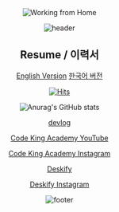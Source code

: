 <div align="center">

<img src="https://github.com/user-attachments/assets/36d3b765-e000-4175-85e4-2ac41845f85d" alt="Working from Home">

![header](https://capsule-render.vercel.app/api?type=waving&color=B897FF&height=250&section=header&text=Code%20King%20Academy%20🌏&fontSize=60&fontColor=ffffff)

## Resume / 이력서


[English Version](https://sun-sailboat-5a9.notion.site/RESUME-JuKangPark-132413513c674b5d81ddecd6963dfcba?pvs=4) 
[한국어 버전](https://sun-sailboat-5a9.notion.site/JuKangPark-983a14449514465ca618de9ff2d66177?pvs=4)


  
[![Hits](https://hits.seeyoufarm.com/api/count/incr/badge.svg?url=https%3A%2F%2Fgithub.com%2Fgjbae1212%2Fhit-counter&count_bg=%23B897FF&title_bg=%23BE3DD9&icon=github.svg&icon_color=%23E7E7E7&title=visit&edge_flat=false)](https://hits.seeyoufarm.com)


![Anurag's GitHub stats](https://github-readme-stats.vercel.app/api?username=jukangpark&show_icons=true&theme=cobalt)

[devlog](https://jkng-96.gitbook.io/devlog)

[Code King Academy YouTube](https://www.youtube.com/channel/UCJoqs9hXVD2gdZusrhSRN9A)

[Code King Academy Instagram](https://www.instagram.com/code_king_academy/)

[Deskify](https://deskify-bay.vercel.app)

[Deskify Instagram](https://www.instagram.com/deskify_official/)

![footer](https://capsule-render.vercel.app/api?type=waving&color=B897FF&height=100&section=footer)

</div>
